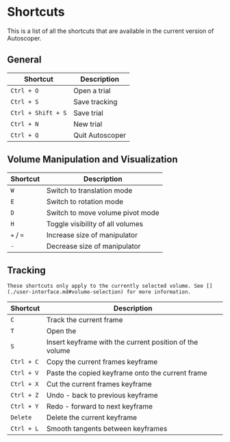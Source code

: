 # Shortcuts

This is a list of all the shortcuts that are available in the current version of Autoscoper.

## General

| Shortcut | Description |
| --- | --- |
| `Ctrl + O` | Open a trial |
| `Ctrl + S` | Save tracking |
| `Ctrl + Shift + S` | Save trial |
| `Ctrl + N` | New trial |
| `Ctrl + Q` | Quit Autoscoper |

## Volume Manipulation and Visualization

| Shortcut | Description |
| --- | --- |
| `W` | Switch to translation mode |
| `E` | Switch to rotation mode |
| `D` | Switch to move volume pivot mode |
| `H` | Toggle visibility of all volumes |
| `+` / `=` | Increase size of manipulator |
| `-` | Decrease size of manipulator |

## Tracking

```{note}
These shortcuts only apply to the currently selected volume. See [](./user-interface.md#volume-selection) for more information.
```

| Shortcut | Description |
| --- | --- |
| `C` | Track the current frame |
| `T` | Open the [](./user-interface.md#tracking-dialog) |
| `S` | Insert keyframe with the current position of the volume |
| `Ctrl + C` | Copy the current frames keyframe |
| `Ctrl + V` | Paste the copied keyframe onto the current frame |
| `Ctrl + X` | Cut the current frames keyframe |
| `Ctrl + Z` | Undo - back to previous keyframe |
| `Ctrl + Y` | Redo - forward to next keyframe |
| `Delete` | Delete the current keyframe |
| `Ctrl + L` | Smooth tangents between keyframes |